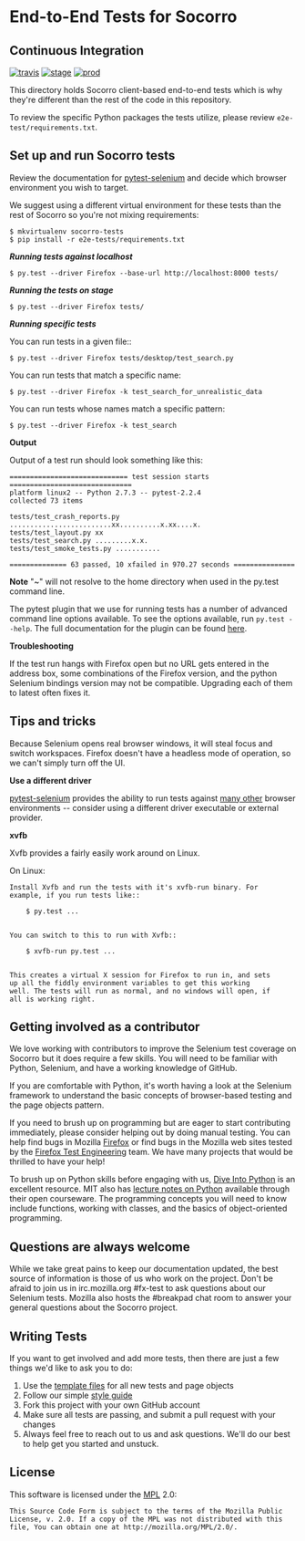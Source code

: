 End-to-End Tests for Socorro
=============================

Continuous Integration
----------------------
[![travis](https://img.shields.io/travis/mozilla/Socorro-Tests.svg?label=travis)](http://travis-ci.org/mozilla/Socorro-Tests/)
[![stage](https://img.shields.io/jenkins/s/https/webqa-ci.mozilla.com/socorro.stage.saucelabs.svg?label=stage)](https://webqa-ci.mozilla.com/job/socorro.stage.saucelabs/)
[![prod](https://img.shields.io/jenkins/s/https/webqa-ci.mozilla.com/socorro.prod.saucelabs.svg?label=prod)](https://webqa-ci.mozilla.com/job/socorro.prod.saucelabs/)


This directory holds Socorro client-based end-to-end tests which is why they're different than the rest of the code in this repository.

To review the specific Python packages the tests utilize, please review `e2e-test/requirements.txt`.

Set up and run Socorro tests
-----------------------------

Review the documentation for [pytest-selenium][pytest-selenium] and decide which browser
environment you wish to target.

We suggest using a different virtual environment for these tests than the
rest of Socorro so you're not mixing requirements:

	$ mkvirtualenv socorro-tests
	$ pip install -r e2e-tests/requirements.txt


___Running tests against localhost___

	$ py.test --driver Firefox --base-url http://localhost:8000 tests/

___Running the tests on stage___

	$ py.test --driver Firefox tests/

___Running specific tests___

You can run tests in a given file::

    $ py.test --driver Firefox tests/desktop/test_search.py

You can run tests that match a specific name:

    $ py.test --driver Firefox -k test_search_for_unrealistic_data
 
You can run tests whose names match a specific pattern:

    $ py.test --driver Firefox -k test_search

__Output__

Output of a test run should look something like this:

    ============================= test session starts ==============================
    platform linux2 -- Python 2.7.3 -- pytest-2.2.4
    collected 73 items

    tests/test_crash_reports.py .........................xx..........x.xx....x.
    tests/test_layout.py xx
    tests/test_search.py .........x.x.
    tests/test_smoke_tests.py ...........

    ============== 63 passed, 10 xfailed in 970.27 seconds ===============

__Note__
"~" will not resolve to the home directory when used in the py.test command line.

The pytest plugin that we use for running tests has a number of advanced
command line options available. To see the options available, run
`py.test --help`. The full documentation for the plugin can be found
[here][pytest-selenium].

__Troubleshooting__

If the test run hangs with Firefox open but no URL gets entered in the address
box, some combinations of the Firefox version, and the python Selenium bindings
version may not be compatible. Upgrading each of them to latest often fixes it.
 
Tips and tricks
---------------

Because Selenium opens real browser windows, it will steal focus and switch
workspaces. Firefox doesn't have a headless mode of operation, so we can't 
simply turn off the UI.

__Use a different driver__

[pytest-selenium] provides the ability to run tests against [many other][test envs] browser environments -- consider using a different driver executable or external provider.

__xvfb__

Xvfb provides a fairly easily work around on Linux.


On Linux:

    Install Xvfb and run the tests with it's xvfb-run binary. For
    example, if you run tests like::

        $ py.test ...


    You can switch to this to run with Xvfb::

        $ xvfb-run py.test ...


    This creates a virtual X session for Firefox to run in, and sets
    up all the fiddly environment variables to get this working
    well. The tests will run as normal, and no windows will open, if
    all is working right.


Getting involved as a contributor
---------------------------------

We love working with contributors to improve the Selenium test coverage on
Socorro but it does require a few skills.  You will need to be familiar
with Python, Selenium, and have a working knowledge of GitHub.

If you are comfortable with Python, it's worth having a look at the Selenium
framework to understand the basic concepts of browser-based testing and the
page objects pattern.

If you need to brush up on programming but are eager to start contributing
immediately, please consider helping out by doing manual testing.  You can
help find bugs in Mozilla [Firefox][firefox] or find bugs in the Mozilla web
sites tested by the [Firefox Test Engineering][firefoxtesteng] team.  We have many projects that would be
thrilled to have your help!

To brush up on Python skills before engaging with us, [Dive Into Python][dive]
is an excellent resource.  MIT also has [lecture notes on Python][mit] available
through their open courseware.  The programming concepts you will need to know
include functions, working with classes, and the basics of object-oriented
programming.

Questions are always welcome
----------------------------
While we take great pains to keep our documentation updated, the best source of
information is those of us who work on the project.  Don't be afraid to join us
in irc.mozilla.org #fx-test to ask questions about our Selenium tests.  Mozilla
also hosts the #breakpad chat room to answer your general questions about
the Socorro project.

Writing Tests
-------------

If you want to get involved and add more tests, then there are just a few things
we'd like to ask you to do:

1. Use the [template files][GitHub Templates] for all new tests and page objects
2. Follow our simple [style guide][Style Guide]
3. Fork this project with your own GitHub account
4. Make sure all tests are passing, and submit a pull request with your changes
5. Always feel free to reach out to us and ask questions. We'll do our best to help get you started and unstuck.

License
-------
This software is licensed under the [MPL] 2.0:

    This Source Code Form is subject to the terms of the Mozilla Public
    License, v. 2.0. If a copy of the MPL was not distributed with this
    file, You can obtain one at http://mozilla.org/MPL/2.0/.


[mit]: http://ocw.mit.edu/courses/electrical-engineering-and-computer-science/6-189-a-gentle-introduction-to-programming-using-python-january-iap-2011/
[dive]: http://www.diveintopython.net/toc/index.html
[firefoxtesteng]: https://quality.mozilla.org/teams/test-engineering/
[firefox]: http://quality.mozilla.org/teams/desktop-firefox/
[webdriver]: http://seleniumhq.org/docs/03_webdriver.html
[mozwebqa]:http://02.chat.mibbit.com/?server=irc.mozilla.org&channel=#mozwebqa
[GitWin]: http://help.github.com/win-set-up-git/
[GitMacOSX]: http://help.github.com/mac-set-up-git/
[GitLinux]: http://help.github.com/linux-set-up-git/
[breakpad]:http://02.chat.mibbit.com/?server=irc.mozilla.org&channel=#breakpad
[venv]: http://pypi.python.org/pypi/virtualenv
[wrapper]: http://www.doughellmann.com/projects/virtualenvwrapper/
[GitHub Templates]: https://github.com/mozilla/mozwebqa-examples
[Style Guide]: https://wiki.mozilla.org/QA/Execution/Web_Testing/Docs/Automation/StyleGuide
[MPL]: http://www.mozilla.org/MPL/2.0/
[pytest-selenium]: http://pytest-selenium.readthedocs.org/
[test envs]: http://pytest-selenium.readthedocs.io/en/latest/user_guide.html#specifying-a-browser
